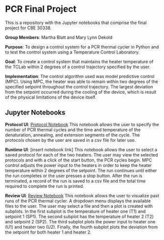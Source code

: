 # PCR Final Project
This is a repository with the Jupyter notebooks that comprise the final project for CBE 30338.

**Group Members**: Martha Blatt and Mary Lynn Dekold

**Purpose**: To design a control system for a PCR thermal cycler in Python and to test the control system using a Temperature Control Laboratory. 

**Goal**: To create a control system that maintains the heater temperature of the TCLab within 2 degrees of a control trajectory specified by the user.

**Implementation**: The control algorithm used was model predictive control (MPC). Using MPC, the heater was able to remain within two degrees of the specified setpoint throughout the control trajectory. The largest deviation from the setpoint occurred during the cooling of the device, which is result of the physical limitations of the device itself. 

## Jupyter Notebooks

**Protocol UI**: [Protocol Notebook](https://github.com/mblatt1/PCR-Final-Project/blob/master/Protocol%20UI.ipynb) This notebook allows the user to specify the number of PCR thermal cycles and the time and temperature of the denaturation, annealing, and extension segments of the cycle. The protocols chosen by the user are saved in a csv file for later use. 

**Runtime UI**: [insert notebook link] This notebook allows the user to select a saved protocol for each of the two heaters. The user may view the selected protocols and with a click of the start button, the PCR cycles begin. MPC control adjusts the power input to the heaters in order to keep the heater temperature within 2 degrees of the setpoint. The run continues until either the run completes or the user presses a stop button. After the run is terminated, a record of the run is saved to a csv file and the total time required to complete the run is printed. 

**Review UI**: [Review Notebook](https://github.com/mblatt1/PCR-Final-Project/blob/master/Review%20UI.ipynb) This notebook allows the user to visualize past runs of the PCR thermal cycler. A dropdown menu displays the available files to the user. The user may select a file and then a plot is created with subplots. In the first subplot is the temperature of heater one (T1) and setpoint 1 (SP1). The second subplot has the temperature of heater 2 (T2) and setpoint 2 (SP2). The third subplot plots the power input to heater one (U1) and heater two (U2). Finally, the fourth subplot plots the deviation from the setpoint for both heater 1 and heater 2. 
